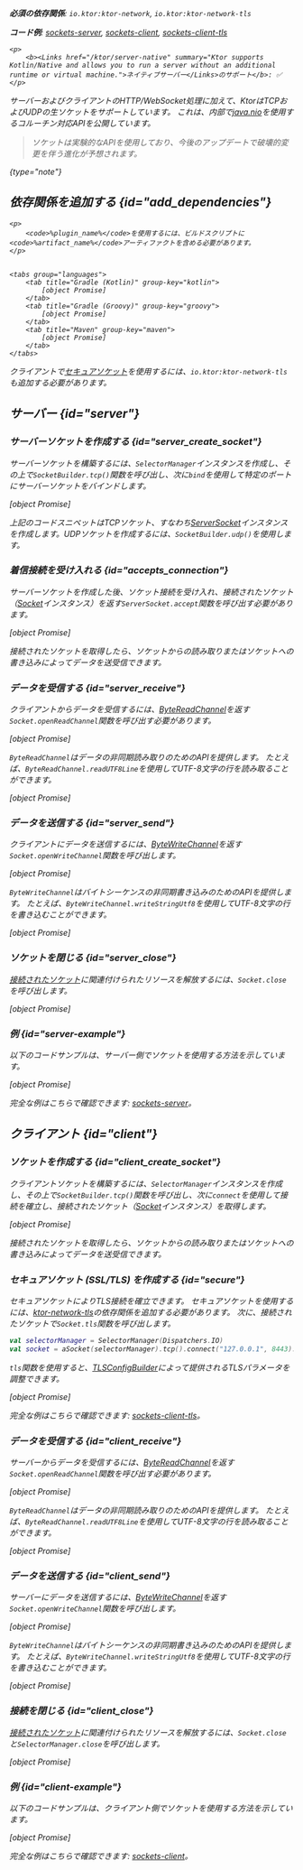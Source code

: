 [//]: # (title: ソケット)

<show-structure for="chapter" depth="2"/>
<primary-label ref="server-plugin"/>

<var name="plugin_name" value="Sockets"/>

<tldr>
<p>
<b>必須の依存関係</b>: <code>io.ktor:ktor-network</code>, <code>io.ktor:ktor-network-tls</code>
</p>
<p><b>コード例</b>:
<a href="https://github.com/ktorio/ktor-documentation/tree/%ktor_version%/codeSnippets/snippets/sockets-server">sockets-server</a>,
<a href="https://github.com/ktorio/ktor-documentation/tree/%ktor_version%/codeSnippets/snippets/sockets-client">sockets-client</a>,
<a href="https://github.com/ktorio/ktor-documentation/tree/%ktor_version%/codeSnippets/snippets/sockets-client-tls">sockets-client-tls</a>
</p>

    <p>
        <b><Links href="/ktor/server-native" summary="Ktor supports Kotlin/Native and allows you to run a server without an additional runtime or virtual machine.">ネイティブサーバー</Links>のサポート</b>: ✅
    </p>
    
</tldr>

サーバーおよびクライアントのHTTP/WebSocket処理に加えて、KtorはTCPおよびUDPの生ソケットをサポートしています。
これは、内部で[java.nio](https://docs.oracle.com/javase/8/docs/api/java/nio/package-summary.html)を使用するコルーチン対応APIを公開しています。

> ソケットは実験的なAPIを使用しており、今後のアップデートで破壊的変更を伴う進化が予想されます。
>
{type="note"}

## 依存関係を追加する {id="add_dependencies"}

<var name="artifact_name" value="ktor-network"/>

    <p>
        <code>%plugin_name%</code>を使用するには、ビルドスクリプトに<code>%artifact_name%</code>アーティファクトを含める必要があります。
    </p>
    

    <tabs group="languages">
        <tab title="Gradle (Kotlin)" group-key="kotlin">
            [object Promise]
        </tab>
        <tab title="Gradle (Groovy)" group-key="groovy">
            [object Promise]
        </tab>
        <tab title="Maven" group-key="maven">
            [object Promise]
        </tab>
    </tabs>
    

クライアントで[セキュアソケット](#secure)を使用するには、`io.ktor:ktor-network-tls`も追加する必要があります。

## サーバー {id="server"}

### サーバーソケットを作成する {id="server_create_socket"}

サーバーソケットを構築するには、`SelectorManager`インスタンスを作成し、その上で`SocketBuilder.tcp()`関数を呼び出し、次に`bind`を使用して特定のポートにサーバーソケットをバインドします。

[object Promise]

上記のコードスニペットはTCPソケット、すなわち[ServerSocket](https://api.ktor.io/ktor-network/io.ktor.network.sockets/-server-socket/index.html)インスタンスを作成します。UDPソケットを作成するには、`SocketBuilder.udp()`を使用します。

### 着信接続を受け入れる {id="accepts_connection"}

サーバーソケットを作成した後、ソケット接続を受け入れ、接続されたソケット（[Socket](https://api.ktor.io/ktor-network/io.ktor.network.sockets/-socket/index.html)インスタンス）を返す`ServerSocket.accept`関数を呼び出す必要があります。

[object Promise]

接続されたソケットを取得したら、ソケットからの読み取りまたはソケットへの書き込みによってデータを送受信できます。

### データを受信する {id="server_receive"}

クライアントからデータを受信するには、[ByteReadChannel](https://api.ktor.io/ktor-io/io.ktor.utils.io/-byte-read-channel/index.html)を返す`Socket.openReadChannel`関数を呼び出す必要があります。

[object Promise]

`ByteReadChannel`はデータの非同期読み取りのためのAPIを提供します。
たとえば、`ByteReadChannel.readUTF8Line`を使用してUTF-8文字の行を読み取ることができます。

[object Promise]

### データを送信する {id="server_send"}

クライアントにデータを送信するには、[ByteWriteChannel](https://api.ktor.io/ktor-io/io.ktor.utils.io/-byte-write-channel/index.html)を返す`Socket.openWriteChannel`関数を呼び出します。

[object Promise]

`ByteWriteChannel`はバイトシーケンスの非同期書き込みのためのAPIを提供します。
たとえば、`ByteWriteChannel.writeStringUtf8`を使用してUTF-8文字の行を書き込むことができます。

[object Promise]

### ソケットを閉じる {id="server_close"}

[接続されたソケット](#accepts_connection)に関連付けられたリソースを解放するには、`Socket.close`を呼び出します。

[object Promise]

### 例 {id="server-example"}

以下のコードサンプルは、サーバー側でソケットを使用する方法を示しています。

[object Promise]

完全な例はこちらで確認できます: [sockets-server](https://github.com/ktorio/ktor-documentation/tree/%ktor_version%/codeSnippets/snippets/sockets-server)。

## クライアント {id="client"}

### ソケットを作成する {id="client_create_socket"}

クライアントソケットを構築するには、`SelectorManager`インスタンスを作成し、その上で`SocketBuilder.tcp()`関数を呼び出し、次に`connect`を使用して接続を確立し、接続されたソケット（[Socket](https://api.ktor.io/ktor-network/io.ktor.network.sockets/-socket/index.html)インスタンス）を取得します。

[object Promise]

接続されたソケットを取得したら、ソケットからの読み取りまたはソケットへの書き込みによってデータを送受信できます。

### セキュアソケット (SSL/TLS) を作成する {id="secure"}

セキュアソケットによりTLS接続を確立できます。
セキュアソケットを使用するには、[ktor-network-tls](#add_dependencies)の依存関係を追加する必要があります。
次に、接続されたソケットで`Socket.tls`関数を呼び出します。

```kotlin
val selectorManager = SelectorManager(Dispatchers.IO)
val socket = aSocket(selectorManager).tcp().connect("127.0.0.1", 8443).tls()
```

`tls`関数を使用すると、[TLSConfigBuilder](https://api.ktor.io/ktor-network/ktor-network-tls/io.ktor.network.tls/-t-l-s-config-builder/index.html)によって提供されるTLSパラメータを調整できます。

[object Promise]

完全な例はこちらで確認できます: [sockets-client-tls](https://github.com/ktorio/ktor-documentation/tree/%ktor_version%/codeSnippets/snippets/sockets-client-tls)。

### データを受信する {id="client_receive"}

サーバーからデータを受信するには、[ByteReadChannel](https://api.ktor.io/ktor-io/io.ktor.utils.io/-byte-read-channel/index.html)を返す`Socket.openReadChannel`関数を呼び出す必要があります。

[object Promise]

`ByteReadChannel`はデータの非同期読み取りのためのAPIを提供します。
たとえば、`ByteReadChannel.readUTF8Line`を使用してUTF-8文字の行を読み取ることができます。

[object Promise]

### データを送信する {id="client_send"}

サーバーにデータを送信するには、[ByteWriteChannel](https://api.ktor.io/ktor-io/io.ktor.utils.io/-byte-write-channel/index.html)を返す`Socket.openWriteChannel`関数を呼び出します。

[object Promise]

`ByteWriteChannel`はバイトシーケンスの非同期書き込みのためのAPIを提供します。
たとえば、`ByteWriteChannel.writeStringUtf8`を使用してUTF-8文字の行を書き込むことができます。

[object Promise]

### 接続を閉じる {id="client_close"}

[接続されたソケット](#client_create_socket)に関連付けられたリソースを解放するには、`Socket.close`と`SelectorManager.close`を呼び出します。

[object Promise]

### 例 {id="client-example"}

以下のコードサンプルは、クライアント側でソケットを使用する方法を示しています。

[object Promise]

完全な例はこちらで確認できます: [sockets-client](https://github.com/ktorio/ktor-documentation/tree/%ktor_version%/codeSnippets/snippets/sockets-client)。